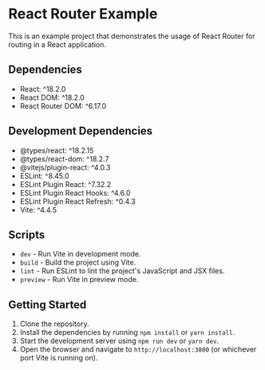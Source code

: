 # React Router Example

This is an example project that demonstrates the usage of React Router for routing in a React application.

## Dependencies

- React: ^18.2.0
- React DOM: ^18.2.0
- React Router DOM: ^6.17.0

## Development Dependencies

- @types/react: ^18.2.15
- @types/react-dom: ^18.2.7
- @vitejs/plugin-react: ^4.0.3
- ESLint: ^8.45.0
- ESLint Plugin React: ^7.32.2
- ESLint Plugin React Hooks: ^4.6.0
- ESLint Plugin React Refresh: ^0.4.3
- Vite: ^4.4.5

## Scripts

- `dev` - Run Vite in development mode.
- `build` - Build the project using Vite.
- `lint` - Run ESLint to lint the project's JavaScript and JSX files.
- `preview` - Run Vite in preview mode.

## Getting Started

1. Clone the repository.
2. Install the dependencies by running `npm install` or `yarn install`.
3. Start the development server using `npm run dev` or `yarn dev`.
4. Open the browser and navigate to `http://localhost:3000` (or whichever port Vite is running on).

